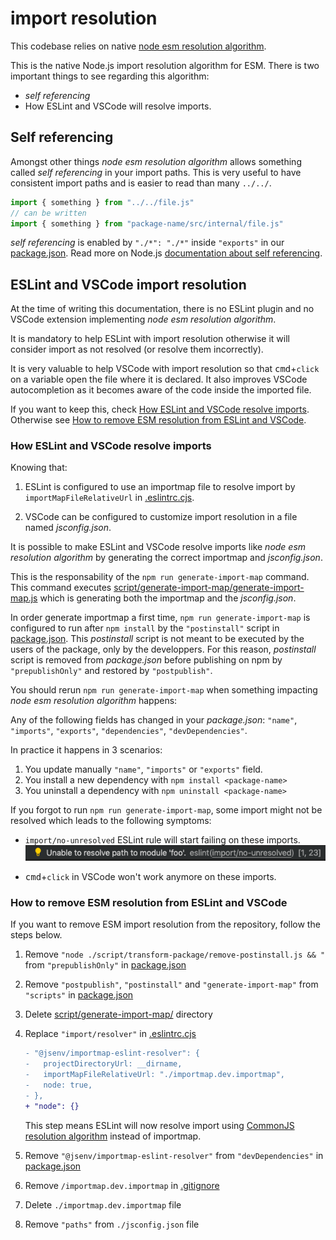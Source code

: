 # import resolution

This codebase relies on native [node esm resolution algorithm](https://nodejs.org/dist/latest-v16.x/docs/api/esm.html#esm_resolution_algorithm).

This is the native Node.js import resolution algorithm for ESM. There is two important things to see regarding this algorithm:

- _self referencing_
- How ESLint and VSCode will resolve imports.

## Self referencing

Amongst other things _node esm resolution algorithm_ allows something called _self referencing_ in your import paths. This is very useful to have consistent import paths and is easier to read than many `../../`.

```js
import { something } from "../../file.js"
// can be written
import { something } from "package-name/src/internal/file.js"
```

_self referencing_ is enabled by `"./*": "./*"` inside `"exports"` in our [package.json](../../package.json#L30). Read more on Node.js [documentation about self referencing](https://nodejs.org/dist/latest-v16.x/docs/api/packages.html#packages_self_referencing_a_package_using_its_name).

## ESLint and VSCode import resolution

At the time of writing this documentation, there is no ESLint plugin and no VSCode extension implementing _node esm resolution algorithm_.

It is mandatory to help ESLint with import resolution otherwise it will consider import as not resolved (or resolve them incorrectly).

It is very valuable to help VSCode with import resolution so that <kbd>cmd</kbd>+`click` on a variable open the file where it is declared. It also improves VSCode autocompletion as it becomes aware of the code inside the imported file.

If you want to keep this, check [How ESLint and VSCode resolve imports](#How-ESLint-and-VSCode-resolve-imports). Otherwise see [How to remove ESM resolution from ESLint and VSCode](#How-to-remove-ESM-resolution-from-ESLint-and-VSCode).

### How ESLint and VSCode resolve imports

Knowing that:

1. ESLint is configured to use an importmap file to resolve import by `importMapFileRelativeUrl` in [.eslintrc.cjs](../../.eslintrc.cjs#48).

2. VSCode can be configured to customize import resolution in a file named _jsconfig.json_.

It is possible to make ESLint and VSCode resolve imports like _node esm resolution algorithm_ by generating the correct importmap and _jsconfig.json_.

This is the responsability of the `npm run generate-import-map` command. This command executes [script/generate-import-map/generate-import-map.js](../../script/generate-import-map/generate-import-map.js) which is generating both the importmap and the _jsconfig.json_.

In order generate importmap a first time, `npm run generate-import-map` is configured to run after `npm install` by the `"postinstall"` script in [package.json](../../package.json#L58). This _postinstall_ script is not meant to be executed by the users of the package, only by the developpers. For this reason, _postinstall_ script is removed from _package.json_ before publishing on npm by `"prepublishOnly"` and restored by `"postpublish"`.

You should rerun `npm run generate-import-map` when something impacting _node esm resolution algorithm_ happens:

Any of the following fields has changed in your _package.json_: `"name"`, `"imports"`, `"exports"`, `"dependencies"`, `"devDependencies"`.

In practice it happens in 3 scenarios:

1. You update manually `"name"`, `"imports"` or `"exports"` field.
2. You install a new dependency with `npm install <package-name>`
3. You uninstall a dependency with `npm uninstall <package-name>`

If you forgot to run `npm run generate-import-map`, some import might not be resolved which leads to the following symptoms:

- `import/no-unresolved` ESLint rule will start failing on these imports.
  ![stuff](./eslint_import_error_vscode.png)

- <kbd>cmd</kbd>+`click` in VSCode won't work anymore on these imports.

### How to remove ESM resolution from ESLint and VSCode

If you want to remove ESM import resolution from the repository, follow the steps below.

1. Remove `"node ./script/transform-package/remove-postinstall.js && "` from `"prepublishOnly"` in [package.json](../../package.json#L59)
2. Remove `"postpublish"`, `"postinstall"` and `"generate-import-map"` from `"scripts"` in [package.json](../../package.json#L46)
3. Delete [script/generate-import-map/](../../script/generate-import-map/) directory
4. Replace `"import/resolver"` in [.eslintrc.cjs](../../.eslintrc.cjs#L43)

   ```diff
   - "@jsenv/importmap-eslint-resolver": {
   -   projectDirectoryUrl: __dirname,
   -   importMapFileRelativeUrl: "./importmap.dev.importmap",
   -   node: true,
   - },
   + "node": {}
   ```

   This step means ESLint will now resolve import using [CommonJS resolution algorithm](https://nodejs.org/dist/latest-v16.x/docs/api/modules.html#modules_all_together) instead of importmap.

5. Remove `"@jsenv/importmap-eslint-resolver"` from `"devDependencies"` in [package.json](../../package.json#L68)
6. Remove `/importmap.dev.importmap` in [.gitignore](../../.gitignore#L23)
7. Delete `./importmap.dev.importmap` file
8. Remove `"paths"` from `./jsconfig.json` file
